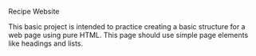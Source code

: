 Recipe Website

This basic project is intended to practice creating a basic structure for a web page using pure HTML. This page should use simple page elements like headings and lists.
